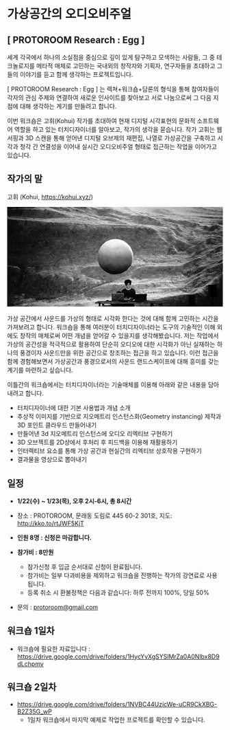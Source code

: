 # 가상공간의 오디오비주얼
## [ PROTOROOM Research : Egg ]
세계 각국에서 하나의 소실점을 중심으로 깊이 있게 탐구하고 모색하는 사람들, 그 중 테크놀로지를 메타적 매체로 고민하는 국내외의 창작자와 기획자, 연구자들을 초대하고 그들의 이야기를 듣고 함께 생각하는 프로젝트입니다.

[ PROTOROOM Research : Egg ] 는 렉쳐+워크숍+담론의 형식을 통해 참여자들이 각자의 관심 주제와 연결하여 새로운 인사이트를 찾아보고 서로 나눔으로써 그 다음 지점에 대해 생각하는 계기를 만들려고 합니다.

이번 워크숍은 고휘(Kohui) 작가를 초대하여 현재 디지털 시각표현의 문화적 소프트웨어 역할을 하고 있는 터치디자이너를 알아보고, 작가의 생각을 묻습니다. 작가 고휘는 웹서핑과 3D 스캔을 통해 얻어낸 디지털 오브제의 재편집, 나열로 가상공간을 구축하고 시각과 청각 간 연결성을 이어내 실시간 오디오비주얼 형태로 접근하는 작업을 이어가고 있습니다.

## 작가의 말
고휘 (Kohui, <https://kohui.xyz/>)

![고휘](./assets/kohui2.jpg)

가상 공간에서 사운드를 가상의 형태로 시각화 한다는 것에 대해 함께 고민하는 시간을 가져보려고 합니다. 워크숍을 통해 여러분이 터치디자이너라는 도구의 기술적인 이해 외에도 창작의 매체로써 어떤 개념을 얻어갈 수 있을지를 생각해봤습니다. 저는 작업에서 가상의 공간성을 적극적으로 활용하여 단순히 오디오에 대한 시각화가 아닌 실재하는 하나의 풍경이자 사운드만을 위한 공간으로 창조하는 접근을 하고 있습니다. 이런 접근을 함께 경험해보면서 가상공간과 풍경으로서의 사운드 랜드스케이프에 대해 흥미를 갖는 계기를 마련하고 싶습니다.

이틀간의 워크숍에서는 터치디자이너라는 기술매체를 이용해 아래와 같은 내용을 담아내려고 합니다.

 * 터치디자이너에 대한 기본 사용법과 개념 소개
 * 추상적 이미지를 기반으로 지오메트리 인스턴스화(Geometry instancing) 제작과 3D 포인트 클라우드 만들어내기
 * 만들어낸 3d 지오메트리 인스턴스에 오디오 리엑티브 구현하기
 * 3D 오브젝트를 2D상에서 후처리 후 피드백을 이용해 재활용하기
 * 인터렉티브 요소를 통해 가상 공간과 현실간의 리엑티브 상호작용 구현하기
 * 결과물을 영상으로 뽑아내기

## 일정
 * **1/22(수) ~ 1/23(목), 오후 2시-6시, 총 8시간**
 * 장소 : PROTOROOM, 문래동 도림로 445 60-2 301호, 지도: <http://kko.to/rtJWF5KjT>
 * **인원 8명 : 신청은 마감합니다.**
 * **참가비 : 8만원**
   * 참가신청 후 입금 순서대로 신청이 완료됩니다.
   * 참가비는 일부 다과비용을 제외하고 워크숍을 진행하는 작가의 강연료로 사용됩니다.
   * 등록 취소 시 환불정책은 다음과 같습니다: 하루 전까지 100%, 당일 50%

 * 문의 : <protoroom@gmail.com>

## 워크숍 1일차
 * 워크숍에 필요한 자료입니다 : <https://drive.google.com/drive/folders/1HycYvXgSYSlMrZa0A0Nlbx8D9dLchpmv>

## 워크숍 2일차
 * <https://drive.google.com/drive/folders/1NVBC44UzicWe-uCR9CkXBG-B2Z35G_wP>
   * 1일차 워크숍에서 마지막 예제로 작업한 프로젝트를 확인할 수 있습니다.
